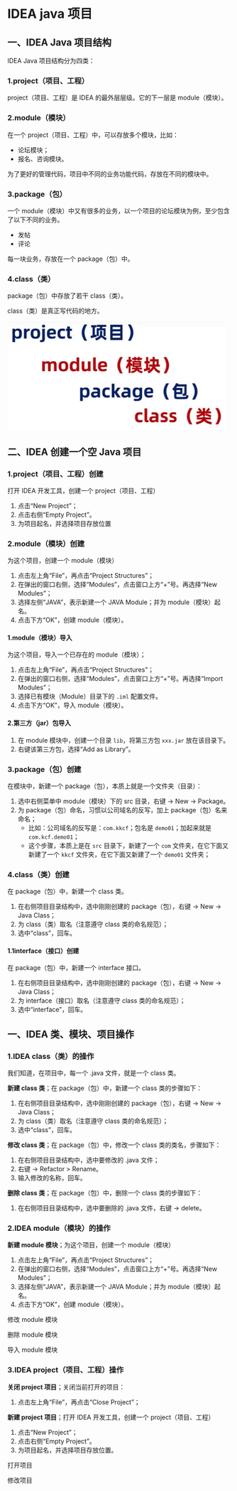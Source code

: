 # IDEA java 项目

## 一、IDEA Java 项目结构

IDEA Java 项目结构分为四类：

### 1.project（项目、工程）

project（项目、工程）是 IDEA 的最外层层级。它的下一层是 module（模块）。

### 2.module（模块）

在一个 project（项目、工程）中，可以存放多个模块，比如：

- 论坛模块；
- 报名、咨询模块。

为了更好的管理代码，项目中不同的业务功能代码，存放在不同的模块中。

### 3.package（包）

一个 module（模块）中又有很多的业务，以一个项目的论坛模块为例，至少包含了以下不同的业务。

- 发帖
- 评论

每一块业务，存放在一个 package（包）中。

### 4.class（类）

package（包）中存放了若干 class（类）。

class（类）是真正写代码的地方。

![IDEA项目解构](NodeAssets/IDEA项目解构.jpg)

## 二、IDEA 创建一个空 Java 项目

### 1.project（项目、工程）创建

打开 IDEA 开发工具，创建一个 project（项目、工程）

1. 点击“New Project”；
2. 点击右侧“Empty Project”。
3. 为项目起名，并选择项目存放位置

### 2.module（模块）创建

为这个项目，创建一个 module（模块）

1. 点击左上角“File”，再点击“Project Structures”；
2. 在弹出的窗口右侧，选择“Modules”，点击窗口上方“+”号。再选择“New Modules”；
3. 选择左侧“JAVA”，表示新建一个 JAVA Module；并为 module（模块）起名。
4. 点击下方“OK”，创建 module（模块）。

#### 1.module（模块）导入

为这个项目，导入一个已存在的 module（模块）；

1. 点击左上角“File”，再点击“Project Structures”；
2. 在弹出的窗口右侧，选择“Modules”，点击窗口上方“+”号。再选择“Import Modules”；
3. 选择已有模块（Module）目录下的 `.iml` 配置文件。
4. 点击下方“OK”，导入 module（模块）。

#### 2.第三方（jar）包导入

1. 在 module 模块中，创建一个目录 `lib`，将第三方包 `xxx.jar` 放在该目录下。
2. 右键该第三方包，选择“Add as Library”。

### 3.package（包）创建

在模块中，新建一个 package（包），本质上就是一个文件夹（目录）：

1. 选中右侧菜单中 module（模块）下的 src 目录，右键 -> New -> Package。
2. 为 package（包）命名，习惯以公司域名的反写，加上 package（包）名来命名；
   - 比如：公司域名的反写是：`com.kkcf`；包名是 `demo01`；加起来就是 `com.kcf.demo01`；
   - 这个步骤，本质上是在 `src` 目录下，新建了一个 `com` 文件夹，在它下面又新建了一个 `kkcf` 文件夹，在它下面又新建了一个 `demo01` 文件夹；

### 4.class（类）创建

在 package（包）中，新建一个 class 类。

1. 在右侧项目目录结构中，选中刚刚创建的 package（包），右键 -> New -> Java Class；
2. 为 class（类）取名（注意遵守 class 类的命名规范）；
3. 选中“class”，回车。

#### 1.1interface（接口）创建

在 package（包）中，新建一个 interface 接口。

1. 在右侧项目目录结构中，选中刚刚创建的 package（包），右键 -> New -> Java Class；
2. 为 interface（接口）取名（注意遵守 class 类的命名规范）；
3. 选中“interface”，回车。

## 一、IDEA 类、模块、项目操作

### 1.IDEA class（类）的操作

我们知道，在项目中，每一个 .java 文件，就是一个 class 类。

**新建 class 类**；在 package（包）中，新建一个 class 类的步骤如下：

1. 在右侧项目目录结构中，选中刚刚创建的 package（包），右键 -> New -> Java Class；
2. 为 class（类）取名（注意遵守 class 类的命名规范）；
3. 选中“class”，回车。

**修改 class 类**；在 package（包）中，修改一个 class 类的类名，步骤如下：

1. 在右侧项目目录结构中，选中要修改的 .java 文件；
2. 右键 -> Refactor > Rename。
3. 输入修改的名称，回车。

**删除 class 类**；在 package（包）中，删除一个 class 类的步骤如下：

1. 在右侧项目目录结构中，选中要删除的 .java 文件，右键 -> delete。

### 2.IDEA module（模块）的操作

**新建 module 模块**；为这个项目，创建一个 module（模块）

1. 点击左上角“File”，再点击“Project Structures”；
2. 在弹出的窗口右侧，选择“Modules”，点击窗口上方“+”号。再选择“New Modules”；
3. 选择左侧“JAVA”，表示新建一个 JAVA Module；并为 module（模块）起名。
4. 点击下方“OK”，创建 module（模块）。

修改 module 模块

删除 module 模块

导入 module 模块

### 3.IDEA project（项目、工程）操作

**关闭 project 项目**；关闭当前打开的项目：

1. 点击左上角“File”，再点击“Close Project”；

**新建 project 项目**；打开 IDEA 开发工具，创建一个 project（项目、工程）

1. 点击“New Project”；
2. 点击右侧“Empty Project”。
3. 为项目起名，并选择项目存放位置。

打开项目

修改项目
